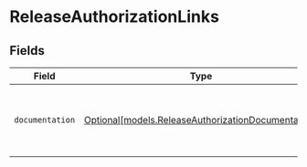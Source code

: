 # ReleaseAuthorizationLinks


## Fields

| Field                                                                                                | Type                                                                                                 | Required                                                                                             | Description                                                                                          |
| ---------------------------------------------------------------------------------------------------- | ---------------------------------------------------------------------------------------------------- | ---------------------------------------------------------------------------------------------------- | ---------------------------------------------------------------------------------------------------- |
| `documentation`                                                                                      | [Optional[models.ReleaseAuthorizationDocumentation]](../models/releaseauthorizationdocumentation.md) | :heavy_minus_sign:                                                                                   | The URL to the generic Mollie API error handling guide.                                              |